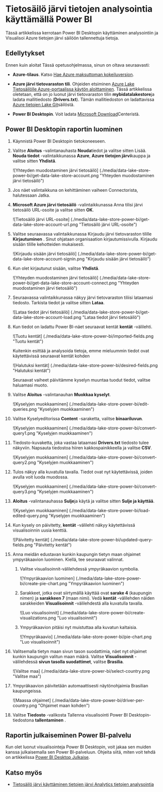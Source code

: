 <properties
   pageTitle="Tietosäilö järvi tietojen analysointia käyttämällä Power BI | Microsoft Azure"
   description="Käytä Power BI Azure tietojen järvi säilöön tallennettuja tietojen analysointia varten"
   services="data-lake-store" 
   documentationCenter=""
   authors="nitinme"
   manager="jhubbard"
   editor="cgronlun"/>

<tags
   ms.service="data-lake-store"
   ms.devlang="na"
   ms.topic="article"
   ms.tgt_pltfrm="na"
   ms.workload="big-data"
   ms.date="10/05/2016"
   ms.author="nitinme"/>

# <a name="analyze-data-in-data-lake-store-by-using-power-bi"></a>Tietosäilö järvi tietojen analysointia käyttämällä Power BI

Tässä artikkelissa kerrotaan Power BI Desktopin käyttäminen analysointiin ja Visualisoi Azure tietojen järvi säilöön tallennettuja tietoja.

## <a name="prerequisites"></a>Edellytykset

Ennen kuin aloitat Tässä opetusohjelmassa, sinun on oltava seuraavasti:

- **Azure-tilaus**. Katso [Hae Azure maksuttoman kokeiluversion](https://azure.microsoft.com/pricing/free-trial/).

- **Azure järvi tietovaraston tili**. Ohjeiden etsiminen [Azure Lake Tietosäilölle Azure-portaalissa käytön aloittaminen](data-lake-store-get-started-portal.md). Tässä artikkelissa oletetaan, että on jo luonut järvi tietovaraston tilin **mybidatalakestore**ja ladata mallitiedosto (**Drivers.txt**). Tämän mallitiedoston on ladattavissa [Azure tietojen Lake Git](https://github.com/Azure/usql/tree/master/Examples/Samples/Data/AmbulanceData/Drivers.txt)säilöstä.

- **Power BI Desktopin**. Voit ladata [Microsoft Download](https://www.microsoft.com/en-us/download/details.aspx?id=45331)Centeristä. 


## <a name="create-a-report-in-power-bi-desktop"></a>Power BI Desktopin raportin luominen

1. Käynnistä Power BI Desktopin tietokoneeseen.

2. Valitse **Aloitus** -valintanauhasta **Nouda**tiedot ja valitse sitten Lisää. **Nouda tiedot** -valintaikkunassa **Azure**, **Azure tietojen järvi**kauppa ja valitse sitten **Yhdistä**.

    ![Yhteyden muodostaminen järvi tietosäilö] (./media/data-lake-store-power-bi/get-data-lake-store-account.png "Yhteyden muodostaminen järvi tietosäilö")

3. Jos näet valintaikkuna on kehittäminen vaiheen Connectorista, halutessaan Jatka.

4. **Microsoft Azure järvi tietosäilö** -valintaikkunassa Anna tilisi järvi tietosäilö URL-osoite ja valitse sitten **OK**.

    ![Tietosäilö järvi URL-osoite] (./media/data-lake-store-power-bi/get-data-lake-store-account-url.png "Tietosäilö järvi URL-osoite")

5. Valitse seuraavassa valintaikkunassa Kirjaudu järvi tietovaraston tilille **Kirjautuminen** . Sinut ohjataan organisaation kirjautumissivulla. Kirjaudu sisään tilille kehotteiden mukaisesti.

    ![Kirjaudu sisään järvi tietosäilö] (./media/data-lake-store-power-bi/get-data-lake-store-account-signin.png "Kirjaudu sisään järvi tietosäilö")

6. Kun olet kirjautunut sisään, valitse **Yhdistä**.

    ![Yhteyden muodostaminen järvi tietosäilö] (./media/data-lake-store-power-bi/get-data-lake-store-account-connect.png "Yhteyden muodostaminen järvi tietosäilö")

7. Seuraavassa valintaikkunassa näkyy järvi tietovaraston tiliisi lataamasi tiedosto. Tarkista tiedot ja valitse sitten **Lataa**.

    ![Lataa tiedot järvi tietosäilö] (./media/data-lake-store-power-bi/get-data-lake-store-account-load.png "Lataa tiedot järvi tietosäilö")

8. Kun tiedot on ladattu Power BI-näet seuraavat kentät **kentät** -välilehti.

    ![Tuotu kentät] (./media/data-lake-store-power-bi/imported-fields.png "Tuotu kentät")

    Kuitenkin esittää ja analysoida tietoja, emme mieluummin tiedot ovat käytettävissä seuraavat kentät kohden

    ![Halutuksi kentät] (./media/data-lake-store-power-bi/desired-fields.png "Halutuksi kentät")

    Seuraavat vaiheet päivitämme kyselyn muuntaa tuodut tiedot, valitse haluamasi muoto.

9. Valitse **Aloitus** -valintanauhan **Muokkaa kyselyt**.

    ![Kyselyjen muokkaaminen] (./media/data-lake-store-power-bi/edit-queries.png "Kyselyjen muokkaaminen")

10. Valitse Kyselyeditorissa **Content** -saraketta, valitse **binaariluvun**.

    ![Kyselyjen muokkaaminen] (./media/data-lake-store-power-bi/convert-query1.png "Kyselyjen muokkaaminen")

11. Tiedosto-kuvaketta, joka vastaa lataamasi **Drivers.txt** tiedosto tulee näkyviin. Napsauta tiedostoa hiiren kakkospainikkeella ja valitse **CSV**.  

    ![Kyselyjen muokkaaminen] (./media/data-lake-store-power-bi/convert-query2.png "Kyselyjen muokkaaminen")

12. Tulos näkyy alla kuvatulla tavalla. Tiedot ovat nyt käytettävissä, joiden avulla voit luoda muodossa.

    ![Kyselyjen muokkaaminen] (./media/data-lake-store-power-bi/convert-query3.png "Kyselyjen muokkaaminen")

13. **Aloitus** -valintanauhassa **Sulje**ja käytä ja valitse sitten **Sulje ja käyttää**.

    ![Kyselyjen muokkaaminen] (./media/data-lake-store-power-bi/load-edited-query.png "Kyselyjen muokkaaminen")

14. Kun kysely on päivitetty, **kentät** -välilehti näkyy käytettävissä visualisoinnin uusia kenttiä.

    ![Päivitetty kentät] (./media/data-lake-store-power-bi/updated-query-fields.png "Päivitetty kentät")

15. Anna meidän edustavan kunkin kaupungin tietyn maan ohjaimet ympyräkaavion luominen. Kiellä, tee seuraavat valinnat.

    1. Valitse visualisoinnit-välilehdessä ympyräkaavion symbolia.

        ![Ympyräkaavion luominen] (./media/data-lake-store-power-bi/create-pie-chart.png "Ympyräkaavion luominen")

    2. Sarakkeet, jotka ovat siirtymällä käyttää ovat **sarake 4** (kaupungin nimen) ja **sarakkeen 7** (maan nimi). Vedä **kentät** -välilehden näiden sarakkeiden **Visualisoinnit** -välilehdestä alla kuvatulla tavalla.

        ![Luo visualisoinnit] (./media/data-lake-store-power-bi/create-visualizations.png "Luo visualisoinnit")

    3. Ympyräkaavion pitäisi nyt muistuttaa alla kuvatun kaltaisia.

        ![Ympyräkaavio] (./media/data-lake-store-power-bi/pie-chart.png "Luo visualisoinnit")

16. Valitsemalla tietyn maan sivun tason suodattimia, näet nyt ohjaimet kunkin kaupungin valitun maan määrä. Valitse **Visualisoinnit** -välilehdessä **sivun tasolla suodattimet**, valitse **Brasilia**.

    ![Valitse maa] (./media/data-lake-store-power-bi/select-country.png "Valitse maa")

17. Ympyräkaavion päivitetään automaattisesti näytönohjaimia Brasilian kaupungeissa.

    ![Maassa ohjaimet] (./media/data-lake-store-power-bi/driver-per-country.png "Ohjaimet maan kohden")

18. Valitse **Tiedosto** -valikosta Tallenna visualisointi Power BI Desktopin-tiedostona **tallentaminen** .

## <a name="publish-report-to-power-bi-service"></a>Raportin julkaiseminen Power BI-palvelu

Kun olet luonut visualisointeja Power BI Desktopin, voit jakaa sen muiden kanssa julkaisemalla sen Power BI-palveluun. Ohjeita siitä, miten voit tehdä on artikkelissa [Power BI Desktop Julkaise](https://powerbi.microsoft.com/documentation/powerbi-desktop-upload-desktop-files/).

## <a name="see-also"></a>Katso myös

* [Tietosäilö järvi käyttäminen tietojen järvi Analytics tietojen analysointia](../data-lake-analytics/data-lake-analytics-get-started-portal.md)
